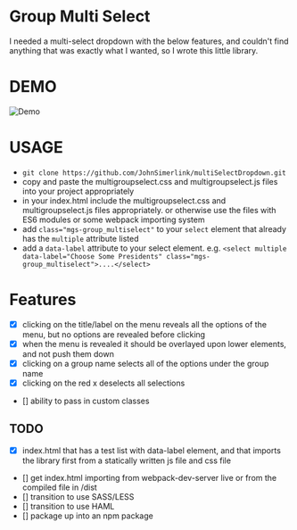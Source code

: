 # Group Multi Select

I needed a multi-select dropdown with the below features, and couldn't find anything that was exactly what I wanted, so I wrote this little library.

# DEMO

![Demo](multiSelectDropdown.gif "Demo")
# USAGE
- `git clone https://github.com/JohnSimerlink/multiSelectDropdown.git`
- copy and paste the multigroupselect.css and multigroupselect.js files into your project appropriately
- in your index.html include the multigroupselect.css and multigroupselect.js files appropriately. or otherwise use the files with ES6 modules or some webpack importing system
- add `class="mgs-group_multiselect"` to your `select` element that already has the `multiple` attribute listed
- add a `data-label` attribute to your select element. e.g. `<select multiple data-label="Choose Some Presidents" class="mgs-group_multiselect">....</select>`

# Features
- [x] clicking on the title/label on the menu reveals all the options of the menu, but no options are revealed before clicking
- [x] when the menu is revealed it should be overlayed upon lower elements, and not push them down
- [x] clicking on a group name selects all of the options under the group name
- [x] clicking on the red x deselects all selections
- [] ability to pass in custom classes

## TODO
- [x] index.html that has a test list with data-label element, and that imports the library first from a statically written js file and css file
- [] get index.html importing from webpack-dev-server live or from the compiled file in /dist
- [] transition to use SASS/LESS
- [] transition to use HAML
- [] package up into an npm package
